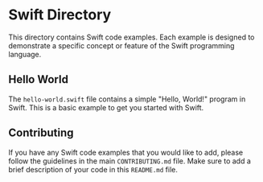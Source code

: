 # Swift Directory

This directory contains Swift code examples. Each example is designed to demonstrate a specific concept or feature of the Swift programming language.

## Hello World

The `hello-world.swift` file contains a simple "Hello, World!" program in Swift. This is a basic example to get you started with Swift.

## Contributing

If you have any Swift code examples that you would like to add, please follow the guidelines in the main `CONTRIBUTING.md` file. Make sure to add a brief description of your code in this `README.md` file.
